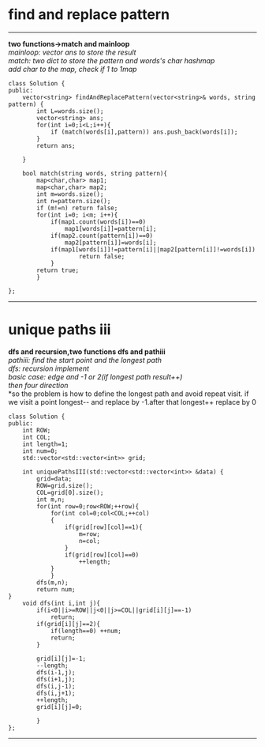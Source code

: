 # find and replace pattern
----
**two functions->match and mainloop**  
*mainloop: vector ans to store the result*  
*match: two dict to store the pattern and words's char hashmap*  
*add char to the map, check if 1 to 1map*
```
class Solution {
public:
    vector<string> findAndReplacePattern(vector<string>& words, string pattern) {
        int L=words.size();
        vector<string> ans;
        for(int i=0;i<L;i++){
            if (match(words[i],pattern)) ans.push_back(words[i]);
        }
        return ans;
        
    }
    
    bool match(string words, string pattern){
        map<char,char> map1;
        map<char,char> map2;
        int m=words.size();
        int n=pattern.size();
        if (m!=n) return false;
        for(int i=0; i<m; i++){
            if(map1.count(words[i])==0)
                map1[words[i]]=pattern[i];
            if(map2.count(pattern[i])==0)
                map2[pattern[i]]=words[i];
            if(map1[words[i]]!=pattern[i]||map2[pattern[i]]!=words[i])
                    return false;  
            }
        return true;
        }
    
};
```
----
# unique paths iii
**dfs and recursion,two functions dfs and pathiii**  
*pathiii: find the start point and the longest path*  
*dfs: recursion implement </br>basic case: edge and -1 or 2(if longest path result++)</br> then four direction*  
*so the problem is how to define the longest path and avoid repeat visit. if we visit a point longest-- and replace by -1.</b>after that longest++ replace by 0
```
class Solution {
public:
    int ROW;
    int COL;
    int length=1;
    int num=0;
    std::vector<std::vector<int>> grid;
    
    int uniquePathsIII(std::vector<std::vector<int>> &data) {
        grid=data;
        ROW=grid.size();
        COL=grid[0].size();
        int m,n;
        for(int row=0;row<ROW;++row){
            for(int col=0;col<COL;++col)
            {
                if(grid[row][col]==1){
                    m=row;
                    n=col;
                } 
                if(grid[row][col]==0)
                    ++length;
            }
            }   
        dfs(m,n);
        return num;
}
    void dfs(int i,int j){
        if(i<0||i>=ROW||j<0||j>=COL||grid[i][j]==-1)
            return;
        if(grid[i][j]==2){
            if(length==0) ++num;
            return; 
        }
        
        grid[i][j]=-1;
        --length;
        dfs(i-1,j);
        dfs(i+1,j);
        dfs(i,j-1);
        dfs(i,j+1);
        ++length;
        grid[i][j]=0;          
                
        }
};
```
----
